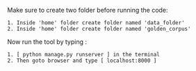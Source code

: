 Make sure to create two folder before running the code:

	1. Inside 'home' folder create folder named 'data_folder'
	2. Inside 'home' folder create folder named 'golden_corpus'

Now run the tool by typing :

	1. [ python manage.py runserver ] in the terminal
	2. Then goto browser and type [ localhost:8000 ]
